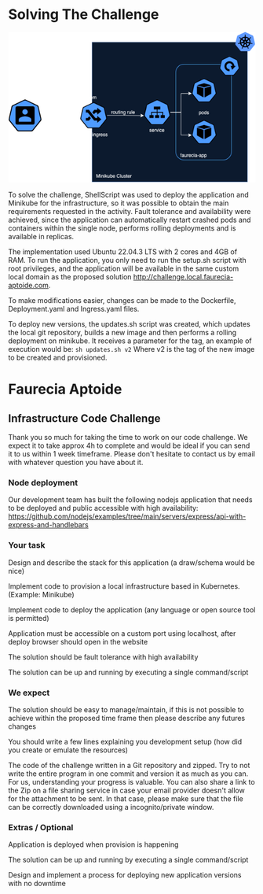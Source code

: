 # Solving The Challenge

![Alt text](diagram.png?raw=true)

To solve the challenge, ShellScript was used to deploy the application and Minikube for the infrastructure, so it was possible to obtain the main requirements requested in the activity.
Fault tolerance and availability were achieved, since the application can automatically restart crashed pods and containers within the single node, performs rolling deployments and is available in replicas.

The implementation used Ubuntu 22.04.3 LTS with 2 cores and 4GB of RAM.
To run the application, you only need to run the setup.sh script with root privileges, and the application will be available in the same custom local domain as the proposed solution http://challenge.local.faurecia-aptoide.com.

To make modifications easier, changes can be made to the Dockerfile, Deployment.yaml and Ingress.yaml files.

To deploy new versions, the updates.sh script was created, which updates the local git repository, builds a new image and then performs a rolling deployment on minikube. It receives a parameter for the tag, an example of execution would be: 
`sh updates.sh v2`
Where v2 is the tag of the new image to be created and provisioned.

# Faurecia Aptoide
## Infrastructure Code Challenge
Thank you so much for taking the time to work on our code challenge. We expect it to take approx 4h to complete and would be ideal if you can send it to us within 1 week timeframe. Please don't hesitate to contact us by email with whatever question you have about it.

### Node deployment
Our development team has built the following nodejs application that needs to be deployed and public accessible with high availability: https://github.com/nodejs/examples/tree/main/servers/express/api-with-express-and-handlebars

### Your task
Design and describe the stack for this application (a draw/schema would be nice)

Implement code to provision a local infrastructure based in Kubernetes. (Example: Minikube)

Implement code to deploy the application (any language or open source tool is permitted)

Application must be accessible on a custom port using localhost, after deploy browser should open in the website

The solution should be fault tolerance with high availability

The solution can be up and running by executing a single command/script

### We expect
The solution should be easy to manage/maintain, if this is not possible to achieve within the proposed time frame then please describe any futures changes

You should write a few lines explaining you development setup (how did you create or emulate the resources)

The code of the challenge written in a Git repository and zipped. Try to not write the entire program in one commit and version it as much as you can. For us, understanding your progress is valuable. You can also share a link to the Zip on a file sharing service in case your email provider doesn't allow for the attachment to be sent. In that case, please make sure that the file can be correctly downloaded using a incognito/private window.

### Extras / Optional
Application is deployed when provision is happening

The solution can be up and running by executing a single command/script

Design and implement a process for deploying new application versions with no downtime
